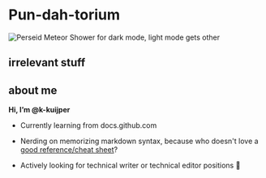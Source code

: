 # Pun-dah-torium

<picture>
 <source media="(prefers-color-scheme: dark)" srcset="https://solarsystem.nasa.gov/news/715/10-things-whats-that-space-rock/">
 <source media="(prefers-color-scheme: light)" srcset="https://user-images.githubusercontent.com/25423296/163456779-a8556205-d0a5-45e2-ac17-42d089e3c3f8.png">
 <img alt="Perseid Meteor Shower for dark mode, light mode gets other" src="https://user-images.githubusercontent.com/25423296/163456779-a8556205-d0a5-45e2-ac17-42d089e3c3f8.png">
</picture>

 ## irrelevant stuff
 
## about me
**Hi, I’m @k-kuijper**

- Currently learning from docs.github.com 

- Nerding on memorizing markdown syntax, because who doesn't love a [good reference/cheat sheet](https://www.markdownguide.org/cheat-sheet/)?

- Actively looking for technical writer or technical editor positions :raised_hands:
